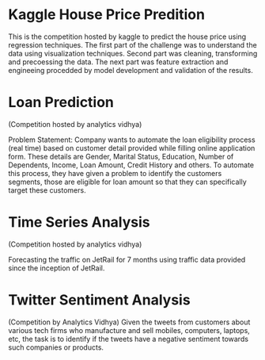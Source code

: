  # Kaggle House Price Predition 

This is the competition hosted by kaggle to predict the house price using regression techniques. The first part of the challenge was to understand the data using visualization techniques. Second part was cleaning, transforming and precoessing the data. The next part was feature extraction and engineeing procedded by model development and validation of the results. 

# Loan Prediction 
(Competition hosted by analytics vidhya)

Problem Statement: Company wants to automate the loan eligibility process (real time) based on customer detail provided while filling online application form. These details are Gender, Marital Status, Education, Number of Dependents, Income, Loan Amount, Credit History and others. To automate this process, they have given a problem to identify the customers segments, those are eligible for loan amount so that they can specifically target these customers. 

# Time Series Analysis
(Competition hosted by analytics vidhya)

Forecasting the traffic on JetRail for 7 months using traffic data provided since the inception of JetRail.

# Twitter Sentiment Analysis 
(Competition by Analytics Vidhya)
Given the tweets from customers about various tech firms who manufacture and sell mobiles, computers, laptops, etc, the task is to identify if the tweets have a negative sentiment towards such companies or products.

